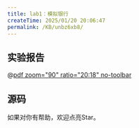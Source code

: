 ```yaml
---
title: lab1：模拟银行
createTime: 2025/01/20 20:06:47
permalink: /KB/unbz6xb8/
---
```

## 实验报告

@[pdf zoom="90" ratio="20:18"  no-toolbar](https://www.lane0218.top/files/1_2_1.pdf)

## 源码
如果对你有帮助，欢迎点亮Star。
<RepoCard repo="Lane0218/Bank-Simulation" />
